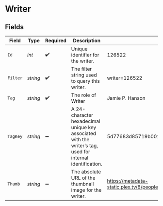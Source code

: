 # Writer


## Fields

| Field                                                                                                     | Type                                                                                                      | Required                                                                                                  | Description                                                                                               | Example                                                                                                   |
| --------------------------------------------------------------------------------------------------------- | --------------------------------------------------------------------------------------------------------- | --------------------------------------------------------------------------------------------------------- | --------------------------------------------------------------------------------------------------------- | --------------------------------------------------------------------------------------------------------- |
| `Id`                                                                                                      | *int*                                                                                                     | :heavy_check_mark:                                                                                        | Unique identifier for the writer.                                                                         | 126522                                                                                                    |
| `Filter`                                                                                                  | *string*                                                                                                  | :heavy_check_mark:                                                                                        | The filter string used to query this writer.                                                              | writer=126522                                                                                             |
| `Tag`                                                                                                     | *string*                                                                                                  | :heavy_check_mark:                                                                                        | The role of Writer                                                                                        | Jamie P. Hanson                                                                                           |
| `TagKey`                                                                                                  | *string*                                                                                                  | :heavy_minus_sign:                                                                                        | A 24-character hexadecimal unique key associated with the writer’s tag, used for internal identification. | 5d77683d85719b001f3a535e                                                                                  |
| `Thumb`                                                                                                   | *string*                                                                                                  | :heavy_minus_sign:                                                                                        | The absolute URL of the thumbnail image for the writer.                                                   | https://metadata-static.plex.tv/8/people/8d65fa96804802e08f2de09fe014408e.jpg                             |